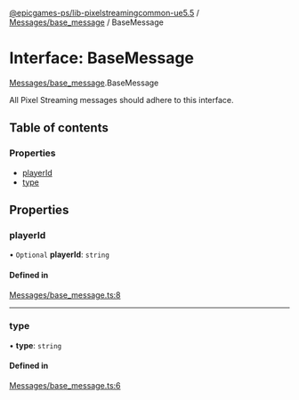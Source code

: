 [@epicgames-ps/lib-pixelstreamingcommon-ue5.5](../README.md) / [Messages/base\_message](../modules/Messages_base_message.md) / BaseMessage

# Interface: BaseMessage

[Messages/base\_message](../modules/Messages_base_message.md).BaseMessage

All Pixel Streaming messages should adhere to this interface.

## Table of contents

### Properties

- [playerId](Messages_base_message.BaseMessage.md#playerid)
- [type](Messages_base_message.BaseMessage.md#type)

## Properties

### playerId

• `Optional` **playerId**: `string`

#### Defined in

[Messages/base_message.ts:8](https://github.com/mcottontensor/PixelStreamingInfrastructure/blob/8a78930/Common/src/Messages/base_message.ts#L8)

___

### type

• **type**: `string`

#### Defined in

[Messages/base_message.ts:6](https://github.com/mcottontensor/PixelStreamingInfrastructure/blob/8a78930/Common/src/Messages/base_message.ts#L6)
